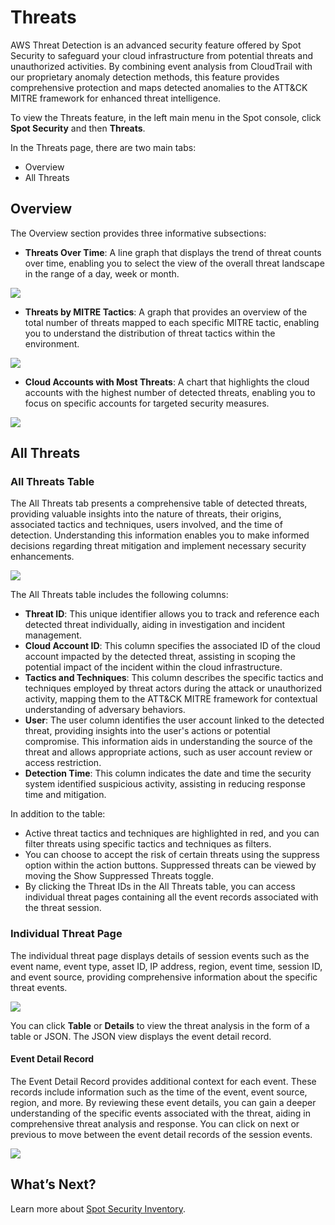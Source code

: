 # Threats

AWS Threat Detection is an advanced security feature offered by Spot Security to safeguard your cloud infrastructure from potential threats and unauthorized activities. By combining event analysis from CloudTrail with our proprietary anomaly detection methods, this feature provides comprehensive protection and maps detected anomalies to the ATT&CK MITRE framework for enhanced threat intelligence.

To view the Threats feature, in the left main menu in the Spot console, click **Spot Security** and then **Threats**.

In the Threats page, there are two main tabs:  

* Overview
* All Threats

## Overview

The Overview section provides three informative subsections:

* **Threats Over Time**: A line graph that displays the trend of threat counts over time, enabling you to select the view of the overall threat landscape in the range of a day, week or month.

<img src="/spot-security/_media/threats-1.png" />  

* **Threats by MITRE Tactics**: A graph that provides an overview of the total number of threats mapped to each specific MITRE tactic, enabling you to understand the distribution of threat tactics within the environment.

<img src="/spot-security/_media/threats-2.png" />

* **Cloud Accounts with Most Threats**: A chart that highlights the cloud accounts with the highest number of detected threats, enabling you to focus on specific accounts for targeted security measures.

<img src="/spot-security/_media/threats-3.png" />

## All Threats

### All Threats Table

The All Threats tab presents a comprehensive table of detected threats, providing valuable insights into the nature of threats, their origins, associated tactics and techniques, users involved, and the time of detection. Understanding this information enables you to make informed decisions regarding threat mitigation and implement necessary security enhancements.

<img src="/spot-security/_media/threats-4.png" />  

The All Threats table includes the following columns:

* **Threat ID**: This unique identifier allows you to track and reference each detected threat individually, aiding in investigation and incident management.
* **Cloud Account ID**: This column specifies the associated ID of the cloud account impacted by the detected threat, assisting in scoping the potential impact of the incident within the cloud infrastructure.
* **Tactics and Techniques**: This column describes the specific tactics and techniques employed by threat actors during the attack or unauthorized activity, mapping them to the ATT&CK MITRE framework for contextual understanding of adversary behaviors.
* **User**: The user column identifies the user account linked to the detected threat, providing insights into the user's actions or potential compromise. This information aids in understanding the source of the threat and allows appropriate actions, such as user account review or access restriction.
* **Detection Time**: This column indicates the date and time the security system identified suspicious activity, assisting in reducing response time and mitigation.  


In addition to the table:

* Active threat tactics and techniques are highlighted in red, and you can filter threats using specific tactics and techniques as filters.
* You can choose to accept the risk of certain threats using the suppress option within the action buttons. Suppressed threats can be viewed by moving the Show Suppressed Threats toggle.
* By clicking the Threat IDs in the All Threats table, you can access individual threat pages containing all the event records associated with the threat session.

### Individual Threat Page

The individual threat page displays details of session events such as the event name, event type, asset ID, IP address, region, event time, session ID, and event source, providing comprehensive information about the specific threat events.

<img src="/spot-security/_media/threats-5a.png" />

You can click **Table** or **Details** to view the threat analysis in the form of a table or JSON. The JSON view displays the event detail record.  

#### Event Detail Record  

The Event Detail Record provides additional context for each event. These records include information such as the time of the event, event source, region, and more. By reviewing these event details, you can gain a deeper understanding of the specific events associated with the threat, aiding in comprehensive threat analysis and response. You can click on next or previous to move between the event detail records of the session events.

<img src="/spot-security/_media/threats-6.png" />

## What’s Next?

Learn more about [Spot Security Inventory](spot-security/features/inventory).
